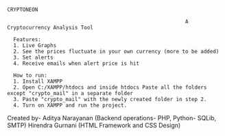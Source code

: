                                                                         CRYPTONEON
                                                                            
                                                              A Cryptocurrency Analysis Tool
                                                                  
      Features: 
      1. Live Graphs
      2. See the prices fluctuate in your own currency (more to be added)
      3. Set alerts
      4. Receive emails when alert price is hit
      
      How to run:
      1. Install XAMPP
      2. Open C:/XAMPP/htdocs and inside htdocs Paste all the folders except "crypto_mail" in a separate folder
      3. Paste "crypto_mail" with the newly created folder in step 2.
      4. Turn on XAMPP and run the project.



 Created by- Aditya Narayanan (Backend operations- PHP, Python- SQLib, SMTP)
             Hirendra Gurnani (HTML Framework and CSS Design)
